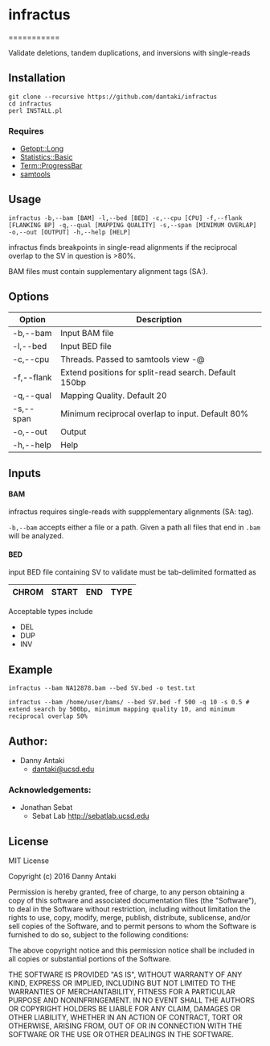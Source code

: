 # infractus
===========

Validate deletions, tandem duplications, and inversions with single-reads

## Installation 
```
git clone --recursive https://github.com/dantaki/infractus
cd infractus
perl INSTALL.pl
```
### Requires

* [Getopt::Long](http://search.cpan.org/~jv/Getopt-Long-2.49.1/lib/Getopt/Long.pm)
* [Statistics::Basic](http://search.cpan.org/~jettero/Statistics-Basic-1.6611/lib/Statistics/Basic.pod)
* [Term::ProgressBar](http://search.cpan.org/~szabgab/Term-ProgressBar-2.17/lib/Term/ProgressBar.pm)
* [samtools](http://www.htslib.org/)

## Usage

```
infractus -b,--bam [BAM] -l,--bed [BED] -c,--cpu [CPU] -f,--flank [FLANKING BP] -q,--qual [MAPPING QUALITY] -s,--span [MINIMUM OVERLAP] -o,--out [OUTPUT] -h,--help [HELP]
```
infractus finds breakpoints in single-read alignments if the reciprocal overlap to the SV in question is >80%. 

BAM files must contain supplementary alignment tags (SA:).

## Options

Option | Description
--- | --- 
-b,--bam | Input BAM file
-l,--bed | Input BED file
-c,--cpu | Threads. Passed to samtools view -@ <cpu>
-f,--flank | Extend positions for split-read search. Default 150bp
-q,--qual | Mapping Quality. Default 20
-s,--span | Minimum reciprocal overlap to input. Default 80%
-o,--out | Output
-h,--help | Help

## Inputs

#### BAM

infractus requires single-reads with suppplementary alignments (SA: tag).

`-b,--bam` accepts either a file or a path. Given a path all files that end in `.bam` will be analyzed. 

#### BED

input BED file containing SV to validate must be tab-delimited formatted as 

CHROM | START | END | TYPE
--- | --- | --- | --- 

Acceptable types include

* DEL
* DUP
* INV

## Example

```
infractus --bam NA12878.bam --bed SV.bed -o test.txt 

infractus --bam /home/user/bams/ --bed SV.bed -f 500 -q 10 -s 0.5 # extend search by 500bp, minimum mapping quality 10, and minimum reciprocal overlap 50% 
```

## Author:

* Danny Antaki
  * dantaki@ucsd.edu

### Acknowledgements:

* Jonathan Sebat
   * Sebat Lab http://sebatlab.ucsd.edu

## License 
MIT License

Copyright (c) 2016 Danny Antaki

Permission is hereby granted, free of charge, to any person obtaining a copy
of this software and associated documentation files (the "Software"), to deal
in the Software without restriction, including without limitation the rights
to use, copy, modify, merge, publish, distribute, sublicense, and/or sell
copies of the Software, and to permit persons to whom the Software is
furnished to do so, subject to the following conditions:

The above copyright notice and this permission notice shall be included in all
copies or substantial portions of the Software.

THE SOFTWARE IS PROVIDED "AS IS", WITHOUT WARRANTY OF ANY KIND, EXPRESS OR
IMPLIED, INCLUDING BUT NOT LIMITED TO THE WARRANTIES OF MERCHANTABILITY,
FITNESS FOR A PARTICULAR PURPOSE AND NONINFRINGEMENT. IN NO EVENT SHALL THE
AUTHORS OR COPYRIGHT HOLDERS BE LIABLE FOR ANY CLAIM, DAMAGES OR OTHER
LIABILITY, WHETHER IN AN ACTION OF CONTRACT, TORT OR OTHERWISE, ARISING FROM,
OUT OF OR IN CONNECTION WITH THE SOFTWARE OR THE USE OR OTHER DEALINGS IN THE
SOFTWARE.


